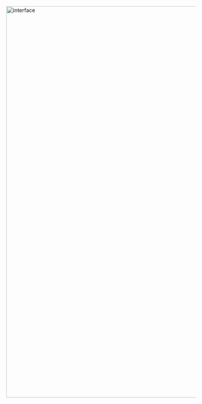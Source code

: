 <img width="1037" alt="interface" src="https://user-images.githubusercontent.com/47697063/227019255-363983eb-3d39-4109-9733-227fc457b89a.png">
